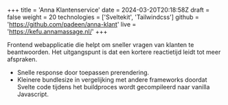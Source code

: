 +++
title = 'Anna Klantenservice'
date = 2024-03-20T20:18:58Z
draft = false
weight = 20
technologies = ['Sveltekit', 'Tailwindcss']
github = 'https://github.com/padeen/anna-klant'
live = 'https://kefu.annamassage.nl/'
+++

Frontend webapplicatie die helpt om sneller vragen van klanten te beantwoorden. Het uitgangspunt 
is dat een kortere reactietijd leidt tot meer afspraken.

- Snelle response door toepassen prerendering.
- Kleinere bundlesize in vergelijking met andere frameworks doordat 
Svelte code tijdens het buildproces wordt gecompileerd naar vanilla Javascript.